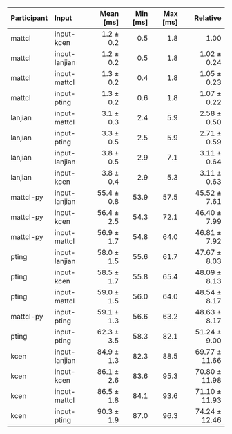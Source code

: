 | Participant | Input | Mean [ms] | Min [ms] | Max [ms] | Relative |
|:---|:---|---:|---:|---:|---:|
| mattcl | input-kcen | 1.2 ± 0.2 | 0.5 | 1.8 | 1.00 |
| mattcl | input-lanjian | 1.2 ± 0.2 | 0.5 | 1.8 | 1.02 ± 0.24 |
| mattcl | input-mattcl | 1.3 ± 0.2 | 0.4 | 1.8 | 1.05 ± 0.23 |
| mattcl | input-pting | 1.3 ± 0.2 | 0.6 | 1.8 | 1.07 ± 0.22 |
| lanjian | input-mattcl | 3.1 ± 0.3 | 2.4 | 5.9 | 2.58 ± 0.50 |
| lanjian | input-pting | 3.3 ± 0.5 | 2.5 | 5.9 | 2.71 ± 0.59 |
| lanjian | input-lanjian | 3.8 ± 0.5 | 2.9 | 7.1 | 3.11 ± 0.64 |
| lanjian | input-kcen | 3.8 ± 0.4 | 2.9 | 5.3 | 3.11 ± 0.63 |
| mattcl-py | input-lanjian | 55.4 ± 0.8 | 53.9 | 57.5 | 45.52 ± 7.61 |
| mattcl-py | input-kcen | 56.4 ± 2.5 | 54.3 | 72.1 | 46.40 ± 7.99 |
| mattcl-py | input-mattcl | 56.9 ± 1.7 | 54.8 | 64.0 | 46.81 ± 7.92 |
| pting | input-lanjian | 58.0 ± 1.5 | 55.6 | 61.7 | 47.67 ± 8.03 |
| pting | input-kcen | 58.5 ± 1.7 | 55.8 | 65.4 | 48.09 ± 8.13 |
| pting | input-mattcl | 59.0 ± 1.5 | 56.0 | 64.0 | 48.54 ± 8.17 |
| mattcl-py | input-pting | 59.1 ± 1.3 | 56.6 | 63.2 | 48.63 ± 8.17 |
| pting | input-pting | 62.3 ± 3.5 | 58.3 | 82.1 | 51.24 ± 9.00 |
| kcen | input-lanjian | 84.9 ± 1.3 | 82.3 | 88.5 | 69.77 ± 11.66 |
| kcen | input-kcen | 86.1 ± 2.6 | 83.6 | 95.3 | 70.80 ± 11.98 |
| kcen | input-mattcl | 86.5 ± 1.8 | 84.1 | 93.6 | 71.10 ± 11.93 |
| kcen | input-pting | 90.3 ± 1.9 | 87.0 | 96.3 | 74.24 ± 12.46 |
